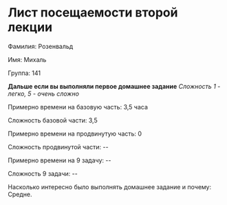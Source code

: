 # Лист посещаемости второй лекции

Фамилия: Розенвальд 

Имя: Михаль

Группа: 141

**Дальше если вы выполняли первое домашнее задание**
*Сложность 1 - легко, 5 - очень сложно*

Примерно времени на базовую часть: 3,5 часа

Сложность базовой части: 3,5

Примерно времени на продвинутую часть: 0

Сложность продвинутой части: --

Примерно времени на 9 задачу: --

Сложность 9 задачи: --

Насколько интересно было выполнять домашнее задание и почему: Средне. 
